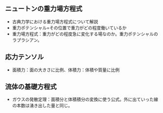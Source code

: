 ## ニュートンの重力場方程式
- 古典力学における重力場方程式について解説
- 重力ポテンシャル=その位置で重力がどの程度働いているか
- 重力場方程式：重力がどの程度急に変化する場なのか。重力ポテンシャルのラプラシアン。
## 応力テンソル
- 面積力：面の大きさに比例、体積力：体積や質量に比例
## 流体の基礎方程式
- ガウスの発散定理：面積分と体積積分の変換に使う公式。外に出ていった線の本数は湧き出した量と同じ。

